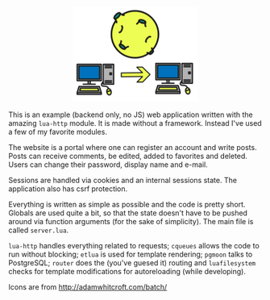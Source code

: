 <p align="center"> <img src="img.png" width="250"> </p>

This is an example (backend only, no JS) web application written with the amazing
`lua-http` module. It is made without a framework. Instead I've used a few of my favorite
modules.

The website is a portal where one can register an account and write posts.
Posts can receive comments, be edited, added to favorites and deleted.
Users can change their password, display name and e-mail.

Sessions are handled via cookies and an internal sessions state. The application also has
csrf protection.

Everything is written as simple as possible and the code is pretty short.
Globals are used quite a bit, so that the state doesn't have to be pushed around via
function arguments (for the sake of simplicity).
The main file is called `server.lua`.

`lua-http` handles everything related to requests; `cqueues` allows the code to run
without blocking; `etlua` is used for template rendering; `pgmoon` talks to PostgreSQL;
`router` does the (you've guesed it) routing and `luafilesystem` checks for template modifications
for autoreloading (while developing).

Icons are from http://adamwhitcroft.com/batch/
